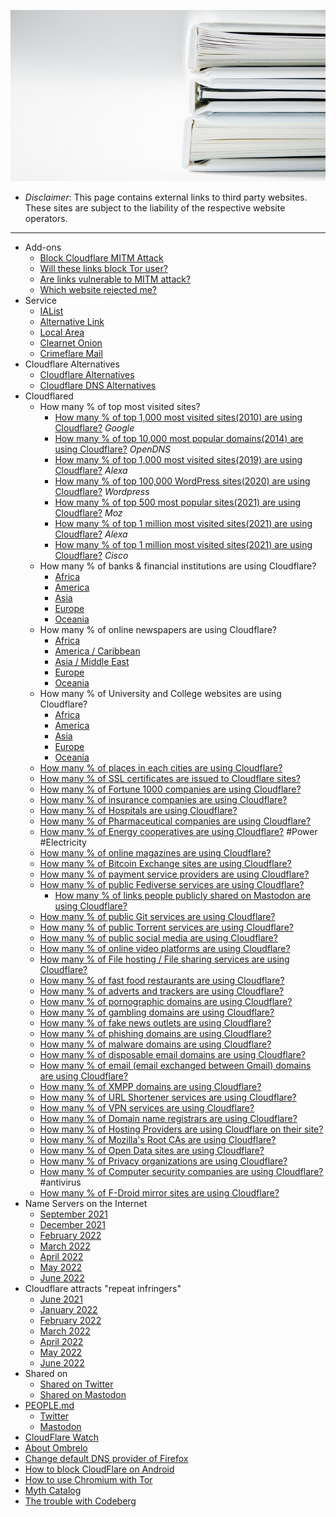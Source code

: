 ![](../image/bookstack.jpg)


- *Disclaimer*: This page contains external links to third party websites. These sites are subject to the liability of the respective website operators.

---

- Add-ons
  - [Block Cloudflare MITM Attack](about.bcma.md)
  - [Will these links block Tor user?](about.isat.md)
  - [Are links vulnerable to MITM attack?](about.ismm.md)
  - [Which website rejected me?](about.urjm.md)
- Service
  - [IAList](https://ialist.crimeflare.eu.org)
  - [Alternative Link](service.altlink.md)
  - [Local Area](https://localarea.crimeflare.eu.org)
  - [Clearnet Onion](https://clearnetonion.eu.org)
  - [Crimeflare Mail](https://mail.crimeflare.eu.org)
- Cloudflare Alternatives
  - [Cloudflare Alternatives](alternative.cloudflare.md)
  - [Cloudflare DNS Alternatives](alternative.domaindns.md)
- Cloudflared
  - How many % of top most visited sites?
    - [How many % of top 1,000 most visited sites(2010) are using Cloudflare?](cloudflared/top1000-2010-google.md) _Google_
    - [How many % of top 10,000 most popular domains(2014) are using Cloudflare?](cloudflared/top10000-2014-opendns.md) _OpenDNS_
    - [How many % of top 1,000 most visited sites(2019) are using Cloudflare?](cloudflared/top1000-2019-alexa.md) _Alexa_
    - [How many % of top 100,000 WordPress sites(2020) are using Cloudflare?](cloudflared/top100000-2020-wordpress.md) _Wordpress_
    - [How many % of top 500 most popular sites(2021) are using Cloudflare?](cloudflared/top500-2021-moz.md) _Moz_
    - [How many % of top 1 million most visited sites(2021) are using Cloudflare?](cloudflared/top1m-2021-alexa.md) _Alexa_
    - [How many % of top 1 million most visited sites(2021) are using Cloudflare?](cloudflared/top1m-2021-cisco.md) _Cisco_
  - How many % of banks & financial institutions are using Cloudflare?
    - [Africa](cloudflared/financial_africa.md)
    - [America](cloudflared/financial_america.md)
    - [Asia](cloudflared/financial_asia.md)
    - [Europe](cloudflared/financial_europe.md)
    - [Oceania](cloudflared/financial_oceania.md)
  - How many % of online newspapers are using Cloudflare?
    - [Africa](cloudflared/newspaper_africa.md)
    - [America / Caribbean](cloudflared/newspaper_america.md)
    - [Asia / Middle East](cloudflared/newspaper_asia.md)
    - [Europe](cloudflared/newspaper_europe.md)
    - [Oceania](cloudflared/newspaper_oceania.md)
  - How many % of University and College websites are using Cloudflare?
    - [Africa](cloudflared/collegeuniversity_africa.md)
    - [America](cloudflared/collegeuniversity_america.md)
    - [Asia](cloudflared/collegeuniversity_asia.md)
    - [Europe](cloudflared/collegeuniversity_europe.md)
    - [Oceania](cloudflared/collegeuniversity_oceania.md)
  - [How many % of places in each cities are using Cloudflare?](cloudflared/city_place.md)
  - [How many % of SSL certificates are issued to Cloudflare sites?](cloudflared/ssl_certificate.md)
  - [How many % of Fortune 1000 companies are using Cloudflare?](cloudflared/fortune1000.md)
  - [How many % of insurance companies are using Cloudflare?](cloudflared/insurance.md)
  - [How many % of Hospitals are using Cloudflare?](cloudflared/hospital.md)
  - [How many % of Pharmaceutical companies are using Cloudflare?](cloudflared/pharmaceutical.md)
  - [How many % of Energy cooperatives are using Cloudflare?](cloudflared/energy_cooperatives.md) #Power #Electricity
  - [How many % of online magazines are using Cloudflare?](cloudflared/magazine.md)
  - [How many % of Bitcoin Exchange sites are using Cloudflare?](cloudflared/bitcoinexchange.md)
  - [How many % of payment service providers are using Cloudflare?](cloudflared/paymentservices.md)
  - [How many % of public Fediverse services are using Cloudflare?](cloudflared/fediverse.md)
    - [How many % of links people publicly shared on Mastodon are using Cloudflare?](cloudflared/shared_mastodon.md)
  - [How many % of public Git services are using Cloudflare?](cloudflared/gitservices.md)
  - [How many % of public Torrent services are using Cloudflare?](cloudflared/torrents.md)
  - [How many % of public social media are using Cloudflare?](cloudflared/socialmedia.md)
  - [How many % of online video platforms are using Cloudflare?](cloudflared/videoplatform.md)
  - [How many % of File hosting / File sharing services are using Cloudflare?](cloudflared/filehosting.md)
  - [How many % of fast food restaurants are using Cloudflare?](cloudflared/fastfood.md)
  - [How many % of adverts and trackers are using Cloudflare?](cloudflared/adverts.md)
  - [How many % of pornographic domains are using Cloudflare?](cloudflared/pornography.md)
  - [How many % of gambling domains are using Cloudflare?](cloudflared/gambling.md)
  - [How many % of fake news outlets are using Cloudflare?](cloudflared/fakenews.md)
  - [How many % of phishing domains are using Cloudflare?](cloudflared/phishing.md)
  - [How many % of malware domains are using Cloudflare?](cloudflared/malware.md)
  - [How many % of disposable email domains are using Cloudflare?](cloudflared/disposable_email.md)
  - [How many % of email (email exchanged between Gmail) domains are using Cloudflare?](cloudflared/gmail_email_domains.md)
  - [How many % of XMPP domains are using Cloudflare?](cloudflared/xmpp_domains.md)
  - [How many % of URL Shortener services are using Cloudflare?](cloudflared/urlshortening.md)
  - [How many % of VPN services are using Cloudflare?](cloudflared/vpnservice.md)
  - [How many % of Domain name registrars are using Cloudflare?](cloudflared/domain_registrars.md)
  - [How many % of Hosting Providers are using Cloudflare on their site?](cloudflared/hostingprovider.md)
  - [How many % of Mozilla's Root CAs are using Cloudflare?](cloudflared/mozilla_rootca.md)
  - [How many % of Open Data sites are using Cloudflare?](cloudflared/opendata.md)
  - [How many % of Privacy organizations are using Cloudflare?](cloudflared/privacy_organizations.md)
  - [How many % of Computer security companies are using Cloudflare?](cloudflared/computer_security.md) #antivirus
  - [How many % of F-Droid mirror sites are using Cloudflare?](cloudflared/fdroid_mirrors.md)
- Name Servers on the Internet
  - [September 2021](nameservers/2021-09.md)
  - [December 2021](nameservers/2021-12.md)
  - [February 2022](nameservers/2022-02.md)
  - [March 2022](nameservers/2022-03.md)
  - [April 2022](nameservers/2022-04.md)
  - [May 2022](nameservers/2022-05.md)
  - [June 2022](nameservers/2022-06.md)
- Cloudflare attracts "repeat infringers"
  - [June 2021](repeat_infringers/2021-06.md)
  - [January 2022](repeat_infringers/2022-01.md)
  - [February 2022](repeat_infringers/2022-02.md)
  - [March 2022](repeat_infringers/2022-03.md)
  - [April 2022](repeat_infringers/2022-04.md)
  - [May 2022](repeat_infringers/2022-05.md)
  - [June 2022](repeat_infringers/2022-06.md)
- Shared on
  - [Shared on Twitter](shared_on_twitter.md)
  - [Shared on Mastodon](shared_on_mastodon.md)
- [PEOPLE.md](../PEOPLE.md)
  - [Twitter](people/twitter.md)
  - [Mastodon](people/mastodon.md)
- [CloudFlare Watch](classics/README.md)
- [About Ombrelo](service.ombrelo.md)
- [Change default DNS provider of Firefox](change-firefox-dns.md)
- [How to block CloudFlare on Android](block_cloudflare_on_android.md)
- [How to use Chromium with Tor](chromium_tor.md)
- [Myth Catalog](myth_catalog.md)
- [The trouble with Codeberg](the_trouble_with_codeberg.md)
